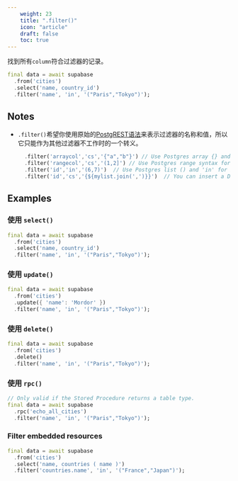 ```yaml
---
    weight: 23
    title: ".filter()"
    icon: "article"
    draft: false
    toc: true
---
```


找到所有`column`符合过滤器的记录。


```dart
final data = await supabase
  .from('cities')
  .select('name, country_id')
  .filter('name', 'in', '("Paris","Tokyo")');
```






## Notes

- `.filter()`希望你使用原始的[PostgREST语法](https://postgrest.org/en/stable/api.html#horizontal-filtering-rows)来表示过滤器的名称和值，所以它只能作为其他过滤器不工作时的一个转义。
  ```dart
    .filter('arraycol','cs','{"a","b"}') // Use Postgres array {} and 'cs' for contains.
    .filter('rangecol','cs','(1,2]') // Use Postgres range syntax for range column.
    .filter('id','in','(6,7)')  // Use Postgres list () and 'in' for in_ filter.
    .filter('id','cs','{${mylist.join(',')}}')  // You can insert a Dart array list.
  ```










## Examples

### 使用 `select()`



```dart
final data = await supabase
  .from('cities')
  .select('name, country_id')
  .filter('name', 'in', '("Paris","Tokyo")');
```

### 使用 `update()`



```dart
final data = await supabase
  .from('cities')
  .update({ 'name': 'Mordor' })
  .filter('name', 'in', '("Paris","Tokyo")');
```

### 使用 `delete()`



```dart
final data = await supabase
  .from('cities')
  .delete()
  .filter('name', 'in', '("Paris","Tokyo")');
```

### 使用 `rpc()`



```dart
// Only valid if the Stored Procedure returns a table type.
final data = await supabase
  .rpc('echo_all_cities')
  .filter('name', 'in', '("Paris","Tokyo")');
```

### Filter embedded resources



```dart
final data = await supabase
  .from('cities')
  .select('name, countries ( name )')
  .filter('countries.name', 'in', '("France","Japan")');
```